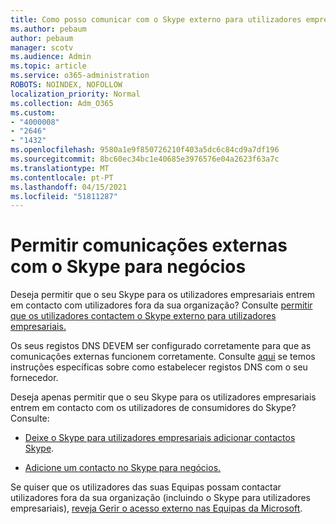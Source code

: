 ```yaml
---
title: Como posso comunicar com o Skype externo para utilizadores empresariais
ms.author: pebaum
author: pebaum
manager: scotv
ms.audience: Admin
ms.topic: article
ms.service: o365-administration
ROBOTS: NOINDEX, NOFOLLOW
localization_priority: Normal
ms.collection: Adm_O365
ms.custom:
- "4000008"
- "2646"
- "1432"
ms.openlocfilehash: 9580a1e9f850726210f403a5dc6c84cd9a7df196
ms.sourcegitcommit: 8bc60ec34bc1e40685e3976576e04a2623f63a7c
ms.translationtype: MT
ms.contentlocale: pt-PT
ms.lasthandoff: 04/15/2021
ms.locfileid: "51811287"
---
```

# <a name="allow-external-communications-with-skype-for-business"></a>Permitir comunicações externas com o Skype para negócios 

Deseja permitir que o seu Skype para os utilizadores empresariais entrem em contacto com utilizadores fora da sua organização? Consulte [permitir que os utilizadores contactem o Skype externo para utilizadores empresariais.](https://docs.microsoft.com/skypeforbusiness/set-up-skype-for-business-online/allow-users-to-contact-external-skype-for-business-users)

Os seus registos DNS DEVEM ser configurado corretamente para que as comunicações externas funcionem corretamente. Consulte [aqui](https://docs.microsoft.com/microsoft-365/admin/get-help-with-domains/set-up-your-domain-host-specific-instructions) se temos instruções específicas sobre como estabelecer registos DNS com o seu fornecedor. 

Deseja apenas permitir que o seu Skype para os utilizadores empresariais entrem em contacto com os utilizadores de consumidores do Skype? Consulte:

- [Deixe o Skype para utilizadores empresariais adicionar contactos Skype](https://docs.microsoft.com/skypeforbusiness/set-up-skype-for-business-online/let-skype-for-business-users-add-skype-contacts). 

- [Adicione um contacto no Skype para negócios.](https://support.office.com/article/add-a-contact-in-skype-for-business-89338023-2adf-4f5c-90b6-f8b6f72fadd1)


Se quiser que os utilizadores das suas Equipas possam contactar utilizadores fora da sua organização (incluindo o Skype para utilizadores empresariais), [reveja Gerir o acesso externo nas Equipas da Microsoft](https://docs.microsoft.com/microsoftteams/let-your-teams-users-communicate-with-other-people). 